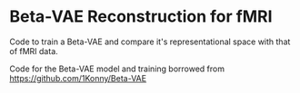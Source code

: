 # Beta-VAE Reconstruction for fMRI
Code to train a Beta-VAE and compare it's representational space with that of fMRI data.

Code for the Beta-VAE model and training borrowed from https://github.com/1Konny/Beta-VAE
